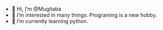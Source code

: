 - 👋 Hi, I’m @Mugitaba
- 👀 I’m interested in many things. Programing is a new hobby. 
- 🌱 I’m currently learning python. 
